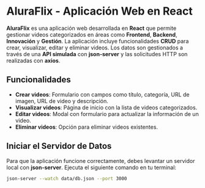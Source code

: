 # AluraFlix - Aplicación Web en React

**AluraFlix** es una aplicación web desarrollada en **React** que permite gestionar videos categorizados en áreas como **Frontend**, **Backend**, **Innovación** y **Gestión**. La aplicación incluye funcionalidades **CRUD** para crear, visualizar, editar y eliminar videos. Los datos son gestionados a través de una **API simulada** con **json-server** y las solicitudes HTTP son realizadas con **axios**.

## Funcionalidades

- **Crear videos**: Formulario con campos como título, categoría, URL de imagen, URL de video y descripción.
- **Visualizar videos**: Página de inicio con la lista de videos categorizados.
- **Editar videos**: Modal con formulario para actualizar la información de un video.
- **Eliminar videos**: Opción para eliminar videos existentes.

## Iniciar el Servidor de Datos

Para que la aplicación funcione correctamente, debes levantar un servidor local con **json-server**. Ejecuta el siguiente comando en tu terminal:

```bash
json-server --watch data/db.json --port 3000